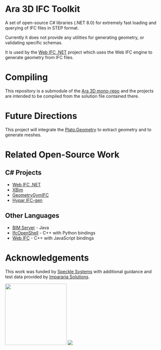 # Ara 3D IFC Toolkit

A set of open-source C# libraries (.NET 8.0) 
for extremely fast loading and querying of IFC files in STEP format.

Currently it does not provide any utilities for generating geometry, or validating specific schemas.  

It is used by the [Web IFC .NET](https://github.com/ara3d/web-ifc-dotnet) project which uses 
the Web IFC engine to generate geometry from IFC files.

# Compiling

This repository is a submodule of the [Ara 3D mono-repo](https://githubcom/ara3d/ara3d) and the projects are intended to be compiled 
from the solution file contained there. 

# Future Directions

This project will integrate the [Plato.Geometry](https://github.com/ara3d/Plato.Geometry) to 
extract geometry and to generate meshes. 

# Related Open-Source Work 

## C# Projects 

* [Web IFC .NET](https://github.com/ara3d/web-ifc-dotnet) 
* [XBim](https://github.com/xBimTeam/XbimEssentials)
* [GeometryGymIFC](https://github.com/GeometryGym/GeometryGymIFC)
* [Hypar IFC-gen](https://github.com/hypar-io/ifc-gen)

## Other Languages 

* [BIM Server](https://github.com/opensourceBIM/BIMserver) - Java
* [IfcOpenShell](https://ifcopenshell.org/) - C++ with Python bindings
* [Web IFC](https://github.com/ThatOpen/engine_web-ifc) - C++ with JavaScript bindings

# Acknowledgements 

This work was funded by [Speckle Systems](https://speckle.systems/) 
with additional guidance and test data provided by [Impararia Solutions](https://www.impararia.com/).

<image src="https://github.com/user-attachments/assets/76431694-9005-4344-a8fa-3a993aaf50ed" width="200" valign="center"/>
<image src="https://github.com/user-attachments/assets/79298b1e-4765-42aa-b345-1e88d776694a"/>
<imagge src="https://github.com/user-attachments/assets/443135ed-431e-4088-acf1-5a271d0c0e41"/>

